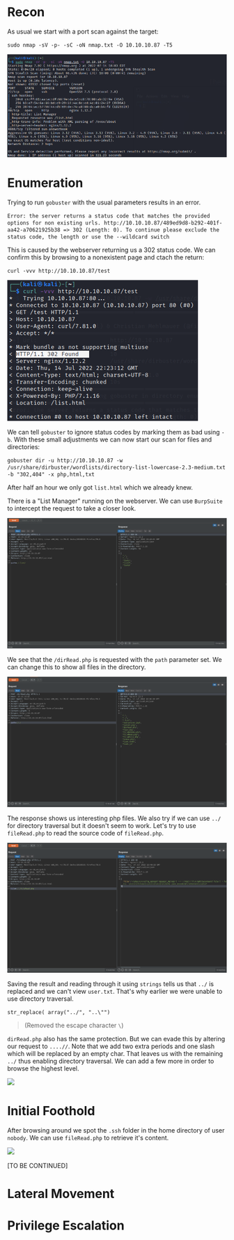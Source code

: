 # Recon

As usual we start with a port scan against the target:
```
sudo nmap -sV -p- -sC -oN nmap.txt -O 10.10.10.87 -T5
```

<img src="https://raw.githubusercontent.com/vbrunschot/Write-Ups/main/HackTheBox/Waldo/assets/1.png">


# Enumeration
Trying to run ```gobuster``` with the usual parameters results in an error. 

```
Error: the server returns a status code that matches the provided options for non existing urls. http://10.10.10.87/489ed9d8-b292-401f-aa42-a70621925b38 => 302 (Length: 0). To continue please exclude the status code, the length or use the --wildcard switch
```
This is caused by the webserver returning us a 302 status code. We can confirm this by browsing to a nonexistent page and ctach the return:
```
curl -vvv http://10.10.10.87/test
```

<img src="https://raw.githubusercontent.com/vbrunschot/Write-Ups/main/HackTheBox/Waldo/assets/2.png">

We can tell ```gobuster``` to ignore status codes by marking them as bad using ```-b```. With these small adjustments we can now start our scan for files and directories:
```
gobuster dir -u http://10.10.10.87 -w /usr/share/dirbuster/wordlists/directory-list-lowercase-2.3-medium.txt -b "302,404" -x php,html,txt
```

After half an hour we only got ```list.html``` which we already knew.

There is a "List Manager" running on the webserver. We can use ```BurpSuite``` to intercept the request to take a closer look.

<img src="https://raw.githubusercontent.com/vbrunschot/Write-Ups/main/HackTheBox/Waldo/assets/3.png">

We see that the ```/dirRead.php``` is requested with the ```path``` parameter set. We can change this to show all files in the directory.

<img src="https://raw.githubusercontent.com/vbrunschot/Write-Ups/main/HackTheBox/Waldo/assets/4.png">

The response shows us interesting php files. We also try if we can use ```../``` for directory traversal but it doesn't seem to work. Let's try to use ```fileRead.php``` to read the source code of ```fileRead.php```. 

<img src="https://raw.githubusercontent.com/vbrunschot/Write-Ups/main/HackTheBox/Waldo/assets/5.png">

Saving the result and reading through it using ```strings``` tells us that ```../``` is replaced and we can't view ```user.txt```. That's why earlier we were unable to use directory traversal.
```
str_replace( array("../", "..\"")
```
> (Removed the escape character ```\```)

```dirRead.php``` also has the same protection. But we can evade this by altering our request to ```....//```. Note that we add two extra periods and one slash which will be replaced by an empty char. That leaves us with the remaining ```../``` thus enabling directory traversal. We can add a few more in order to browse the highest level.

<img src="https://raw.githubusercontent.com/vbrunschot/Write-Ups/main/HackTheBox/Waldo/assets/6.png">

# Initial Foothold
After browsing around we spot the ```.ssh``` folder in the home directory of user ```nobody```. We can use ```fileRead.php``` to retrieve it's content.

<img src="https://raw.githubusercontent.com/vbrunschot/Write-Ups/main/HackTheBox/Waldo/assets/7.png">


[TO BE CONTINUED]

# Lateral Movement
# Privilege Escalation
